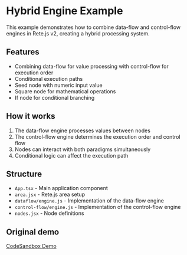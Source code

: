 # Hybrid Engine Example

This example demonstrates how to combine data-flow and control-flow engines in Rete.js v2, creating a hybrid processing system.

## Features

- Combining data-flow for value processing with control-flow for execution order
- Conditional execution paths
- Seed node with numeric input value
- Square node for mathematical operations
- If node for conditional branching

## How it works

1. The data-flow engine processes values between nodes
2. The control-flow engine determines the execution order and control flow
3. Nodes can interact with both paradigms simultaneously
4. Conditional logic can affect the execution path

## Structure

- `App.tsx` - Main application component
- `area.jsx` - Rete.js area setup
- `dataflow/engine.js` - Implementation of the data-flow engine
- `control-flow/engine.js` - Implementation of the control-flow engine
- `nodes.jsx` - Node definitions

## Original demo

[CodeSandbox Demo](https://codesandbox.io/p/sandbox/rete-js-v2-hybrid-engine-erkdtu)
